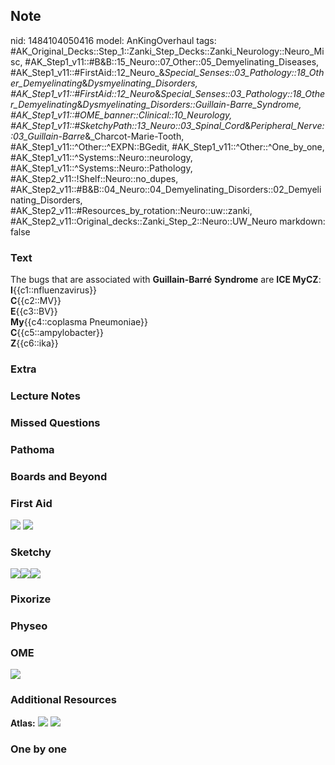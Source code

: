 ## Note
nid: 1484104050416
model: AnKingOverhaul
tags: #AK_Original_Decks::Step_1::Zanki_Step_Decks::Zanki_Neurology::Neuro_Misc, #AK_Step1_v11::#B&B::15_Neuro::07_Other::05_Demyelinating_Diseases, #AK_Step1_v11::#FirstAid::12_Neuro_&_Special_Senses::03_Pathology::18_Other_Demyelinating_&_Dysmyelinating_Disorders, #AK_Step1_v11::#FirstAid::12_Neuro_&_Special_Senses::03_Pathology::18_Other_Demyelinating_&_Dysmyelinating_Disorders::Guillain-Barre_Syndrome, #AK_Step1_v11::#OME_banner::Clinical::10_Neurology, #AK_Step1_v11::#SketchyPath::13_Neuro::03_Spinal_Cord_&_Peripheral_Nerve::03_Guillain-Barre_&_Charcot-Marie-Tooth, #AK_Step1_v11::^Other::^EXPN::BGedit, #AK_Step1_v11::^Other::^One_by_one, #AK_Step1_v11::^Systems::Neuro::neurology, #AK_Step1_v11::^Systems::Neuro::Pathology, #AK_Step2_v11::!Shelf::Neuro::no_dupes, #AK_Step2_v11::#B&B::04_Neuro::04_Demyelinating_Disorders::02_Demyelinating_Disorders, #AK_Step2_v11::#Resources_by_rotation::Neuro::uw::zanki, #AK_Step2_v11::Original_decks::Zanki_Step_2::Neuro::UW_Neuro
markdown: false

### Text
<div>
  The bugs that are associated with <b>Guillain-</b><b>Barré</b>
  <b>Syndrome</b> are <b>ICE MyCZ</b>:
</div>
<div>
  <b>I</b>{{c1::nfluenzavirus}}
</div>
<div>
  <b>C</b>{{c2::MV}}
</div>
<div>
  <b>E</b>{{c3::BV}}
</div>
<div>
  <b>My</b>{{c4::coplasma Pneumoniae}}
</div>
<div>
  <b>C</b>{{c5::ampylobacter}}
</div>
<div>
  <b>Z</b>{{c6::ika}}
</div>

### Extra


### Lecture Notes


### Missed Questions


### Pathoma


### Boards and Beyond


### First Aid
<img src="tmpvWTtAy.png"> <img src="tmpKCcQ2r.png">

### Sketchy
<img src=
"Screen%20Shot%202020-03-13%20at%206.51.26%20PM.JPG"><img src=
"Screen%20Shot%202020-03-13%20at%206.51.36%20PM.JPG"><img src=
"Zoverall%20picture%20(99).JPG">

### Pixorize


### Physeo


### OME
<div class="ome-widget">
  <a href=
  "https://onlinemeded.org/spa/neurology?ref=anki"><img src="_OME_AnkiFlashcards_Topic_6.png"></a>
</div>

### Additional Resources
<b>Atlas:</b> <img src="tmpUeFGk9.png" class="resizer"> <img src=
"tmpZIUI2m.png" class="resizer">

### One by one

